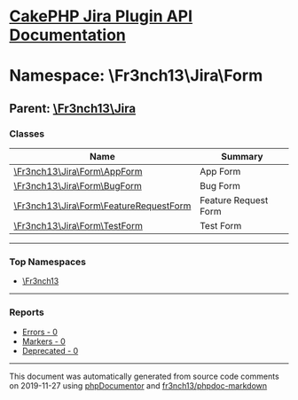 # [CakePHP Jira Plugin API Documentation](../home.md)

# Namespace: \Fr3nch13\Jira\Form
## Parent: [\Fr3nch13\Jira](../namespaces/Fr3nch13.Jira.md)
### Classes
| Name | Summary |
| ---- | ------- |
| [\Fr3nch13\Jira\Form\AppForm](../classes/Fr3nch13.Jira.Form.AppForm.md) | App Form |
| [\Fr3nch13\Jira\Form\BugForm](../classes/Fr3nch13.Jira.Form.BugForm.md) | Bug Form |
| [\Fr3nch13\Jira\Form\FeatureRequestForm](../classes/Fr3nch13.Jira.Form.FeatureRequestForm.md) | Feature Request Form |
| [\Fr3nch13\Jira\Form\TestForm](../classes/Fr3nch13.Jira.Form.TestForm.md) | Test Form |

---

### Top Namespaces

* [\Fr3nch13](../namespaces/Fr3nch13.html.md)

---

### Reports
* [Errors - 0](../reports/errors.md)
* [Markers - 0](../reports/markers.md)
* [Deprecated - 0](../reports/deprecated.md)

---

This document was automatically generated from source code comments on 2019-11-27 using [phpDocumentor](http://www.phpdoc.org/) and [fr3nch13/phpdoc-markdown](https://github.com/fr3nch13/phpdoc-markdown)

